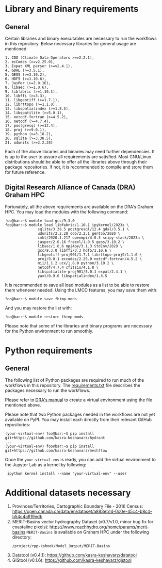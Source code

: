 # Library and Binary requirements
## General
Certain libraries and binary executables are necessary to run the
workflows in this repository. Below necessary libraries for general usage
are mentioned:
```console
1. CDO (Climate Data Operators >=v2.2.1),
2. ecCodes (>=v2.25.0),
3. Expat XML parser (>=v2.4.1),
4. GDAL (>=3.5.1),
5. GEOS (>=3.10.2),
6. HDF5 (>=1.10.6),
7. JasPer (>=2.0.16),
8. libaec (>=1.0.6),
9. libfabric (>=1.10.1),
10. libffi (>=3.3),
11. libgeotiff (>=1.7.1),
12. librttopo (>=1.1.0),
13. libspatialindex (>=1.8.5),
14. libspatilite (>=5.0.1),
15. netcdf-fortran (>=4.5.2),
16. netcdf (>=4.7.4),
17. postgresql (>=12.4),
18. proj (>=9.0.1),
19. python (>=3.10.2),
20. sqlite (>=3.38.5),
21. udunits (>=2.2.28)
```
Each of the above libraries and binaries may need further dependencies. It
is up to the user to assure all requirements are satisfied. Most GNU/Linux
distributions should be able to offer all the libraries above through
their package repositories. If not, it is recommended to compile and store
them for future reference.

## Digital Research Alliance of Canada (DRA) Graham HPC
Fortunately, all the above requirements are available on the DRA's Graham
HPC. You may load the modules with the following command:
```console
foo@bar:~$ module load gcc/9.3.0
foo@bar:~$ module load libfabric/1.10.1 ipykernel/2023a \
		       sqlite/3.38.5 postgresql/12.4 gdal/3.5.1 \
		       udunits/2.2.28 cdo/2.2.1 gentoo/2020 \
		       imkl/2020.1.217 openmpi/4.0.3 scipy-stack/2023a \
		       jasper/2.0.16 freexl/1.0.5 geos/3.10.2 \
		       libaec/1.0.6 mpi4py/3.1.3 StdEnv/2020 \
		       gcc/9.3.0 libffi/3.3 hdf5/1.10.6 \
		       libgeotiff-proj901/1.7.1 librttopo-proj9/1.1.0 \
		       proj/9.0.1 eccodes/2.25.0 netcdf-fortran/4.5.2 \
		       mii/1.1.2 ucx/1.8.0 python/3.10.2 \
		       netcdf/4.7.4 cfitsio/4.1.0 \
		       libspatialite-proj901/5.0.1 expat/2.4.1 \
		       yaxt/0.9.0 libspatialindex/1.8.5
```
It is recommended to save all load modules as a list to be able to restore
them whenever needed. Using the LMOD features, you may save them with:
```console
foo@bar:~$ module save fhimp-mods 
```
And you may restore the list with:
```console
foo@bar:~$ module restore fhimp-mods
```
Please note that some of the libraries and binary programs are necessary
for the Python environment to run smoothly.

# Python requirements
## General
The following list of Python packages are required to run much of the
workflows in this repository. The [requirements.txt](./requirements.txt)
file describes the packages necessary to run the workflows.

Please refer to [DRA's
manual](https://docs.alliancecan.ca/wiki/Python#Creating_and_using_a_virtual_environment)
to create a virtual environment using the file mentioned above.


Please note that two Python packages needed in the workflows are not yet
available on PyPI. You may install each directly from their relevant
GitHub repositories:

```console
(your-virtual-env) foo@bar:~$ pip install git+https://github.com/kasra-keshavarz/hydrant
...
(your-virtual-env) foo@bar:~$ pip install git+https://github.com/kasra-keshavarz/meshflow
```

Once the `your-virtual-env` is ready, you can add the virtual environment
to the Jupyter Lab as a kernel by following:
```console
 ipython kernel install --name "your-virtual-env" --user
```

# Additional datasets necessary
1. Provinces/Territories, Cartographic Boundary File - 2016 Census: https://open.canada.ca/data/en/dataset/a883eb14-0c0e-45c4-b8c4-b54c4a819edb </b>
2. MERIT-Basins vector hydrography Dataset (v0.7/v1.0, minor bug fix for coastaline pixels): https://www.reachhydro.org/home/params/merit-basins </b>
   `MERIT-Basins` is available on Graham HPC under the following directory:
   ```console
   /project/rpp-kshook/Model_Output/MERIT-Basins
   ```
3. Datatool (v0.4.1): https://github.com/kasra-keshavarz/datatool </b>
4. GIStool (v0.1.6): https://github.com/kasra-keshavarz/gistool </b>
